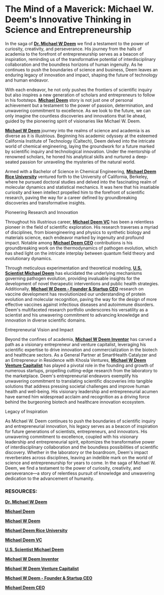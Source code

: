 # The Mind of a Maverick: Michael W. Deem's Innovative Thinking in Science and Entrepreneurship

In the saga of  [**Dr. Michael W Deem**](https://62babdd632c42.site123.me/)  we find a testament to the power of curiosity, creativity, and perseverance. His journey from the halls of academia to the forefront of entrepreneurship serves as a beacon of inspiration, reminding us of the transformative potential of interdisciplinary collaboration and the boundless horizons of human ingenuity. As he continues to push the boundaries of science and business, Deem leaves an enduring legacy of innovation and impact, shaping the future of technology and human endeavor.

With each endeavor, he not only pushes the frontiers of scientific inquiry but also inspires a new generation of scholars and entrepreneurs to follow in his footsteps.  [**Michael Deem**](https://issuu.com/michaeldeem0)  story is not just one of personal achievement but a testament to the power of passion, determination, and unwavering commitment to excellence. As we look to the future, we can only imagine the countless discoveries and innovations that lie ahead, guided by the pioneering spirit of visionaries like Michael W. Deem.

[**Michael W Deem**](https://www.cakeresume.com/me/michaeldeem)  journey into the realms of science and academia is as diverse as it is illustrious. Beginning his academic odyssey at the esteemed California Institute of Technology (Caltech), Deem delved into the intricate world of chemical engineering, laying the groundwork for a future marked by scientific inquiry and technological innovation. Under the mentorship of renowned scholars, he honed his analytical skills and nurtured a deep-seated passion for unraveling the mysteries of the natural world.

Armed with a Bachelor of Science in Chemical Engineering,  [**Michael Deem Rice University**](https://www.blogger.com/profile/04324101833731515909)  ventured forth to the University of California, Berkeley, where he pursued doctoral studies and delved into the fascinating realm of molecular dynamics and statistical mechanics. It was here that his insatiable curiosity and keen intellect propelled him to the forefront of scientific research, paving the way for a career defined by groundbreaking discoveries and transformative insights.

Pioneering Research and Innovation

Throughout his illustrious career,  [**Michael Deem VC**](https://www.wattpad.com/user/michaeldeem)  has been a relentless pioneer in the field of scientific exploration. His research traverses a myriad of disciplines, from bioengineering and physics to synthetic biology and materials science, each endeavor marked by ingenuity and profound impact. Notable among  [**Michael Deem CEO**](https://www.last.fm/user/michaeldeem)  contributions is his groundbreaking work on the thermodynamics of pathogen evolution, which has shed light on the intricate interplay between quantum field theory and evolutionary dynamics.

Through meticulous experimentation and theoretical modeling,  [**U.S. Scientist Michael Deem**](https://medium.com/@michaeldeem/about)  has elucidated the underlying mechanisms governing pathogen evolution, providing invaluable insights for the development of novel therapeutic interventions and public health strategies. Additionally,  [**Michael W Deem - Founder & Startup CEO**](https://linktr.ee/michaeldeem)  research on vaccine development has revolutionized our understanding of protein evolution and molecular recognition, paving the way for the design of more effective vaccines against infectious diseases and autoimmune disorders. Deem's multifaceted research portfolio underscores his versatility as a scientist and his unwavering commitment to advancing knowledge and innovation in diverse scientific domains.

Entrepreneurial Vision and Impact

Beyond the confines of academia,  [**Michael W Deem Inventor**](https://www.evernote.com/pub/michaeldeem6/michaeldeem#st=p&n=019f53fa-52f7-467a-82fb-12dbb0a950d3)  has carved a path as a visionary entrepreneur and venture capitalist, leveraging his scientific expertise to drive innovation and commercialization in the biotech and healthcare sectors. As a General Partner at SmartHealth Catalyzer and an Entrepreneur in Residence with Khosla Ventures,  [**Michael W Deem Venture Capitalist**](https://www.diigo.com/profile/michaeldeem6)  has played a pivotal role in the founding and growth of numerous startups, propelling cutting-edge research from the laboratory to the marketplace. Deem's entrepreneurial endeavors exemplify his unwavering commitment to translating scientific discoveries into tangible solutions that address pressing societal challenges and improve human health and well-being. His visionary leadership and entrepreneurial acumen have earned him widespread acclaim and recognition as a driving force behind the burgeoning biotech and healthcare innovation ecosystem.

Legacy of Inspiration

As Michael W. Deem continues to push the boundaries of scientific inquiry and entrepreneurial innovation, his legacy serves as a beacon of inspiration for future generations of scientists, entrepreneurs, and innovators. His unwavering commitment to excellence, coupled with his visionary leadership and entrepreneurial spirit, epitomizes the transformative power of interdisciplinary collaboration and the boundless possibilities of scientific discovery. Whether in the laboratory or the boardroom, Deem's impact reverberates across disciplines, leaving an indelible mark on the world of science and entrepreneurship for years to come. In the saga of Michael W. Deem, we find a testament to the power of curiosity, creativity, and perseverance—a story of relentless pursuit of knowledge and unwavering dedication to the advancement of humanity.

### RESOURCES:

[**Dr. Michael W Deem**](https://62babdd632c42.site123.me/)

[**Michael Deem**](https://issuu.com/michaeldeem0)

[**Michael W Deem**](https://www.cakeresume.com/me/michaeldeem)

[**Michael Deem Rice University**](https://www.blogger.com/profile/04324101833731515909)

[**Michael Deem VC**](https://www.wattpad.com/user/michaeldeem)

[**U.S. Scientist Michael Deem**](https://medium.com/@michaeldeem/about)

[**Michael W Deem Inventor**](https://www.evernote.com/pub/michaeldeem6/michaeldeem#st=p&n=019f53fa-52f7-467a-82fb-12dbb0a950d3)

[**Michael W Deem Venture Capitalist**](https://www.diigo.com/profile/michaeldeem6)

[**Michael W Deem - Founder & Startup CEO**](https://linktr.ee/michaeldeem)

[**Michael Deem CEO**](https://www.last.fm/user/michaeldeem)
